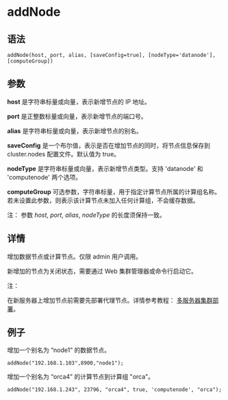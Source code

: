 # addNode

## 语法

`addNode(host, port, alias, [saveConfig=true],
[nodeType='datanode'], [computeGroup])`

## 参数

**host** 是字符串标量或向量，表示新增节点的 IP 地址。

**port** 是正整数标量或向量，表示新增节点的端口号。

**alias** 是字符串标量或向量，表示新增节点的别名。

**saveConfig** 是一个布尔值，表示是否在增加节点的同时，将节点信息保存到 cluster.nodes 配置文件。默认值为 true。

**nodeType** 是字符串标量或向量，表示新增节点类型。支持 'datanode' 和 'computenode' 两个选项。

**computeGroup** 可选参数，字符串标量，用于指定计算节点所属的计算组名称。若未设置此参数，则表示该计算节点未加入任何计算组，不会缓存数据。

注： 参数 *host*, *port*, *alias*,
*nodeType* 的长度须保持一致。

## 详情

增加数据节点或计算节点。仅限 admin 用户调用。

新增加的节点为关闭状态，需要通过 Web 集群管理器或命令行启动它。

注：

在新服务器上增加节点前需要先部署代理节点。详情参考教程： [多服务器集群部署](../../tutorials/multi_machine_cluster_deployment.html)。

## 例子

增加一个别名为 “node1” 的数据节点。

```
addNode("192.168.1.103",8900,"node1");
```

增加一个别名为 “orca4” 的计算节点到计算组 "orca"。

```
addNode("192.168.1.243", 23796, "orca4", true, 'computenode', "orca");
```

